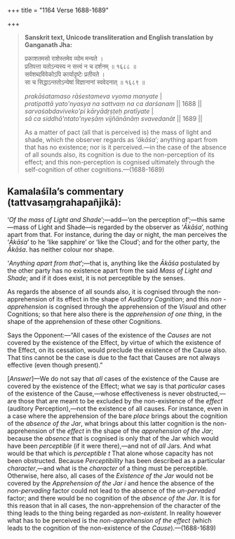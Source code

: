 +++
title = "1164 Verse 1688-1689"

+++
> **Sanskrit text, Unicode transliteration and English translation by Ganganath Jha:** 
>
> प्रकाशतमसो राशेस्तमेव व्योम मन्यते ।  
> प्रतिपत्ता यतोऽन्यस्य न सत्त्वं न च दर्शनम् ॥ १६८८ ॥  
> सर्वशब्दविवेकोऽपि कार्यादृष्टेः प्रतीयते ।  
> सा च सिद्धाऽन्ततोऽन्येषां विज्ञानानां स्ववेदनात् ॥ १६८९ ॥ 
>
> *prakāśatamaso rāśestameva vyoma manyate* \|  
> *pratipattā yato'nyasya na sattvaṃ na ca darśanam* \|\| 1688 \|\|  
> *sarvaśabdaviveko'pi kāryādṛṣṭeḥ pratīyate* \|  
> *sā ca siddhā'ntato'nyeṣāṃ vijñānānāṃ svavedanāt* \|\| 1689 \|\| 
>
> As a matter of pact (all that is perceived is) the mass of light and shade, which the observer regards as ‘*ākāśa*’; anything apart from that has no existence; nor is it perceived.—in the case of the absence of all sounds also, its cognition is due to the non-perception of its effect; and this non-perception is cognised ultimately through the self-cognition of other cognitions.—(1688-1689)



## Kamalaśīla’s commentary (tattvasaṃgrahapañjikā):

‘*Of the mass of Light and Shade*’;—add—‘on the perception of’;—this same—mass of Light and Shade—is regarded by the observer as ‘*Ākāśa*’, nothing apart from that. For instance, during the day or night, the man perceives the ‘*Ākāśa*’ to he ‘like sapphire’ or ‘like the Cloud’; and for the other party, the *Ākāśa*. has neither colour nor shape.

‘*Anything apart from that*’;—that is, anything like the *Ākāśa* postulated by the other party has no existence apart from the said *Mass of Light and Shade*; and if it does exist, it is not perceptible by the senses.

As regards the absence of all sounds also, it is cognised through the non-apprehension of its effect in the shape of *Auditory Cognition*; and this *non -apprehension* is cognised through the apprehension of the *Visual* and other Cognitions; so that here also there is the *apprehension of one thing*, in the shape of the apprehension of these other Cognitions.

Says the Opponent:—“All cases of the existence of the *Causes* are not covered by the existence of the Effect, by virtue of which the existence of the Effect, on its cessation, would preclude the existence of the Cause also. That tins cannot be the case is due to the fact that Causes are not always effective (even though present).”

[*Answer*]—We do not say that *all* cases of the existence of the Cause are covered by the existence of the Effect; what we say is that *particular* cases of the existence of the Cause,—whose effectiveness is never obstructed,—are those that are meant to be excluded by the non-existence of the *effect* (auditory Perception),—not the existence of all causes. For instance, even in a case where the apprehension of the bare *place* brings about the cognition of the *absence of the Jar*, what brings about this latter cognition is the non-apprehension of the *effect* in the shape of the *apprehension of the Jar*; because the *absence* that is cognised is only that of the Jar which would have been *perceptible* (if it were there),—and not of *all* Jars. And what would be that which is *perceptible t* That alone whose capacity has not been obstructed. Because *Perceptibility* has been described as a particular *character*,—and what is the *character* of a thing must be perceptible. Otherwise, here also, all cases of the *Existence of the Jar* would not be covered by the *Apprehension of the Jar i* and hence the absence of the *non-pervading* factor could not lead to the absence of the *un-pervaded* factor; and there would be no cognition of the *absence of the Jar*. It is for this reason that in all cases, the non-apprehension of the character of the thing leads to the thing being regarded as *non-existent*. In reality however what has to be perceived is the *non-apprehension of the effect* (which leads to the cognition of the non-existence of the *Cause*).—(1688-1689)



